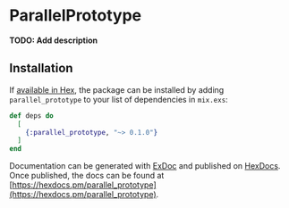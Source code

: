 # ParallelPrototype

**TODO: Add description**

## Installation

If [available in Hex](https://hex.pm/docs/publish), the package can be installed
by adding `parallel_prototype` to your list of dependencies in `mix.exs`:

```elixir
def deps do
  [
    {:parallel_prototype, "~> 0.1.0"}
  ]
end
```

Documentation can be generated with [ExDoc](https://github.com/elixir-lang/ex_doc)
and published on [HexDocs](https://hexdocs.pm). Once published, the docs can
be found at [https://hexdocs.pm/parallel_prototype](https://hexdocs.pm/parallel_prototype).

